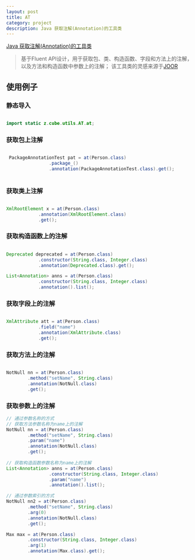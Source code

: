 ```yaml
---
layout: post
title: AT
category: project
description: Java 获取注解(Annotation)的工具类
---
```


[Java 获取注解(Annotation)的工具类][1]

> 基于Fluent API设计，用于获取包、类、构造函数、字段和方法上的注解，以及方法和构造函数中参数上的注解；
> 该工具类的灵感来源于[JOOR](https://github.com/jOOQ/jOOR)

## 使用例子

### 静态导入
```java

import static z.cube.utils.AT.at;

```

### 获取包上注解
```java

 PackageAnnotationTest pat = at(Person.class)
                .package_()
                .annotation(PackageAnnotationTest.class).get();
                
```

### 获取类上注解

```java

XmlRootElement x = at(Person.class)
            .annotation(XmlRootElement.class)
            .get();

```

### 获取构造函数上的注解
```java

Deprecated deprecated = at(Person.class)
            .constructor(String.class, Integer.class)
            .annotation(Deprecated.class).get();

List<Annotation> anns = at(Person.class)
            .constructor(String.class, Integer.class)
            .annotation().list();
```

### 获取字段上的注解
```java

XmlAttribute att = at(Person.class)
            .field("name")
            .annotation(XmlAttribute.class)
            .get();
```

### 获取方法上的注解
```java

NotNull nn = at(Person.class)
        .method("setName", String.class)
        .annotation(NotNull.class)
        .get();
```

### 获取参数上的注解
```java
// 通过参数名称的方式
// 获取方法参数名称为name上的注解
NotNull nn = at(Person.class)
        .method("setName", String.class)
        .param("name")
        .annotation(NotNull.class)
        .get();
                
// 获取构造函数参数名称为name上的注解
List<Annotation> anns = at(Person.class)
                .constructor(String.class, Integer.class)
                .param("name")
                .annotation().list();

// 通过参数索引的方式
NotNull nn2 = at(Person.class)
        .method("setName", String.class)
        .arg(0)
        .annotation(NotNull.class)
        .get();

Max max = at(Person.class)
        .constructor(String.class, Integer.class)
        .arg(1)
        .annotation(Max.class).get();
```


[1]:    https://github.com/boqodo/AT  ({{ page.title }})